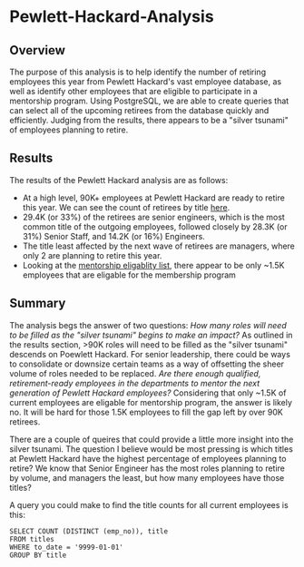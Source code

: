 # Pewlett-Hackard-Analysis

## Overview 
The purpose of this analysis is to help identify the number of retiring employees this year from Pewlett Hackard's vast employee database, as well as identify other employees that are eligible to participate in a mentorship program. Using PostgreSQL, we are able to create queries that can select all of the upcoming retirees from the database quickly and efficiently. Judging from the results, there appears to be a "silver tsunami" of employees planning to retire. 
## Results 
The results of the Pewlett Hackard analysis are as follows: 
* At a high level, 90K+ employees at Pewlett Hackard are ready to retire this year. We can see the count of retirees by title [here](https://github.com/matthewprice-github/Pewlett-Hackard-Analysis/blob/main/Data/retirement_titles.csv). 
* 29.4K (or 33%) of the retirees are senior engineers, which is the most common title of the outgoing employees, followed closely by 28.3K (or 31%) Senior Staff, and 14.2K (or 16%) Engineers. 
* The title least affected by the next wave of retirees are managers, where only 2 are planning to retire this year. 
* Looking at the [mentorship eligablity list](https://github.com/matthewprice-github/Pewlett-Hackard-Analysis/blob/main/Data/mentorship_eligibility.csv), there appear to be only ~1.5K employees that are eligable for the membership program

## Summary 
The analysis begs the answer of two questions: 
*How many roles will need to be filled as the "silver tsunami" begins to make an impact?*
As outlined in the results section, >90K roles will need to be filled as the "silver tsunami" descends on Poewlett Hackard. For senior leadership, there could be ways to consolidate or downsize certain teams as a way of offsetting the sheer volume of roles needed to be replaced. 
*Are there enough qualified, retirement-ready employees in the departments to mentor the next generation of Pewlett Hackard employees?*
Considering that only ~1.5K of current employees are eligable for mentorship program, the answer is likely no. It will be hard for those 1.5K employees to fill the gap left by over 90K retirees. 

There are a couple of queires that could provide a little more insight into the silver tsunami. The question I believe would be most pressing is which titles at Pewlett Hackard have the highest percentage of employees planning to retire? We know that Senior Engineer has the most roles planning to retire by volume, and managers the least, but how many employees have those titles? 

A query you could make to find the title counts for all current employees is this: 

```
SELECT COUNT (DISTINCT (emp_no)), title
FROM titles
WHERE to_date = '9999-01-01'
GROUP BY title
```

